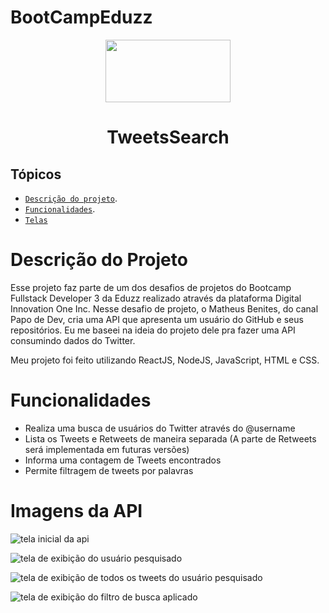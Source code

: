 
# BootCampEduzz

<div align="center">
<img src="https://user-images.githubusercontent.com/96386839/156664207-80622347-9ac4-4840-981f-ee284b895751.jpg" width="200" height="100" align="center">
<h1>TweetsSearch</h1>
</div>
<div></div>

 ## Tópicos
 
 - [`Descrição do projeto`](#descrição-do-projeto).
 - [`Funcionalidades`](#funcionalidades).
 - [`Telas`](#imagens-da-api)

# Descrição do Projeto

Esse projeto faz parte de um dos desafios de projetos do Bootcamp Fullstack Developer 3 da Eduzz realizado através da plataforma Digital Innovation One Inc.
Nesse desafio de projeto, o Matheus Benites, do canal Papo de Dev, cria uma API que apresenta um usuário do GitHub e seus repositórios. Eu me baseei na ideia do projeto dele pra fazer uma API consumindo dados do Twitter.

Meu projeto foi feito utilizando ReactJS, NodeJS, JavaScript, HTML e CSS. 


# Funcionalidades

- Realiza uma busca de usuários do Twitter através do @username
- Lista os Tweets e Retweets de maneira separada (A parte de Retweets será implementada em futuras versões)
- Informa uma contagem de Tweets encontrados
- Permite filtragem de tweets por palavras

# Imagens da API

![tela inicial da api](https://user-images.githubusercontent.com/96386839/156669155-bbff3b68-f4db-437f-a34f-0d34ded250b4.png)

![tela de exibição do usuário pesquisado](https://user-images.githubusercontent.com/96386839/156669189-e98e6117-c890-4723-b058-64dc8ac31d02.png)

![tela de exibição de todos os tweets do usuário pesquisado](https://user-images.githubusercontent.com/96386839/156669248-dc0d4e71-f2a1-4fbb-acf7-80975ec62be4.png)

![tela de exibição do filtro de busca aplicado](https://user-images.githubusercontent.com/96386839/156669307-f77570a4-220e-48fd-a2e6-ecb6aac3140f.png)
